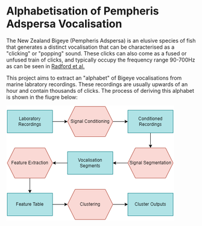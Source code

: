 # Alphabetisation of Pempheris Adspersa Vocalisation

The New Zealand Bigeye (Pempheris Adspersa) is an elusive species of fish that generates a distinct vocalisation that can be characterised as a "clicking" or "popping" sound. These clicks can also come as a fused or unfused train of clicks, and typically occupy the frequency range 90-700Hz as can be seen in [Radford et al.](https://journals.biologists.com/jeb/article/218/6/940/14485/Vocalisations-of-the-bigeye-Pempheris-adspersa)

This project aims to extract an "alphabet" of Bigeye vocalisations from marine labratory recordings. These recordings are usually upwards of an hour and contain thousands of clicks. The process of deriving this alphabet is shown in the fiugre below:

![](docs/flow.png)